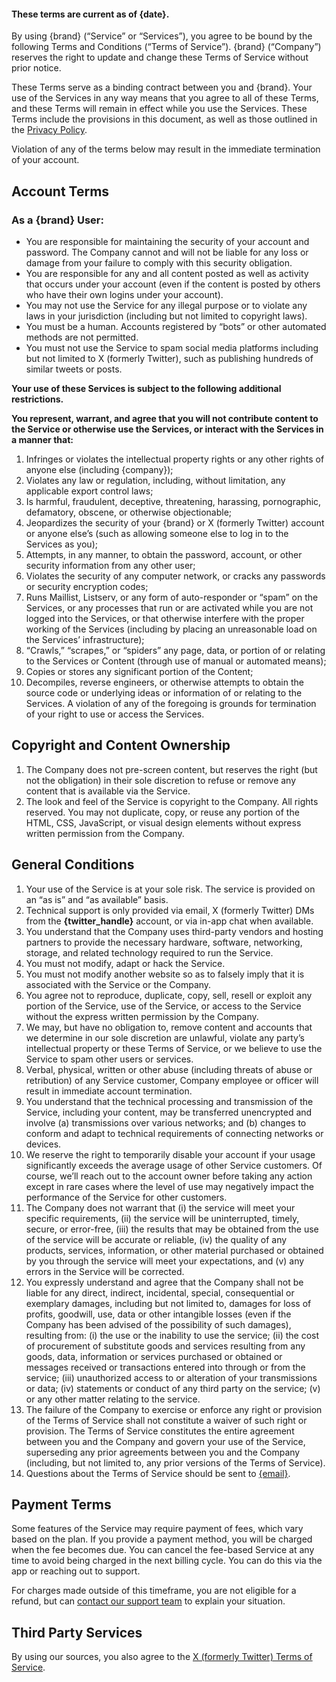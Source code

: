 #### These terms are current as of {date}.

By using {brand} (“Service” or “Services”), you agree to be bound by the following Terms and Conditions (“Terms of Service”). {brand} (“Company”) reserves the right to update and change these Terms of Service without prior notice.

These Terms serve as a binding contract between you and {brand}. Your use of the Services in any way means that you agree to all of these Terms, and these Terms will remain in effect while you use the Services. These Terms include the provisions in this document, as well as those outlined in the [Privacy Policy](/privacy).

Violation of any of the terms below may result in the immediate termination of your account.

## Account Terms

### As a {brand} User:

- You are responsible for maintaining the security of your account and password. The Company cannot and will not be liable for any loss or damage from your failure to comply with this security obligation.
- You are responsible for any and all content posted as well as activity that occurs under your account (even if the content is posted by others who have their own logins under your account).
- You may not use the Service for any illegal purpose or to violate any laws in your jurisdiction (including but not limited to copyright laws).
- You must be a human. Accounts registered by “bots” or other automated methods are not permitted.
- You must not use the Service to spam social media platforms including but not limited to X (formerly Twitter), such as publishing hundreds of similar tweets or posts.

**Your use of these Services is subject to the following additional restrictions.**

**You represent, warrant, and agree that you will not contribute content to the Service or otherwise use the Services, or interact with the Services in a manner that:**

1. Infringes or violates the intellectual property rights or any other rights of anyone else (including {company});
2. Violates any law or regulation, including, without limitation, any applicable export control laws;
3. Is harmful, fraudulent, deceptive, threatening, harassing, pornographic, defamatory, obscene, or otherwise objectionable;
4. Jeopardizes the security of your {brand} or X (formerly Twitter) account or anyone else’s (such as allowing someone else to log in to the Services as you);
5. Attempts, in any manner, to obtain the password, account, or other security information from any other user;
6. Violates the security of any computer network, or cracks any passwords or security encryption codes;
7. Runs Maillist, Listserv, or any form of auto-responder or “spam” on the Services, or any processes that run or are activated while you are not logged into the Services, or that otherwise interfere with the proper working of the Services (including by placing an unreasonable load on the Services’ infrastructure);
8. “Crawls,” “scrapes,” or “spiders” any page, data, or portion of or relating to the Services or Content (through use of manual or automated means);
9. Copies or stores any significant portion of the Content;
10. Decompiles, reverse engineers, or otherwise attempts to obtain the source code or underlying ideas or information of or relating to the Services.
    A violation of any of the foregoing is grounds for termination of your right to use or access the Services.

## Copyright and Content Ownership

1. The Company does not pre-screen content, but reserves the right (but not the obligation) in their sole discretion to refuse or remove any content that is available via the Service.
2. The look and feel of the Service is copyright to the Company. All rights reserved. You may not duplicate, copy, or reuse any portion of the HTML, CSS, JavaScript, or visual design elements without express written permission from the Company.

## General Conditions

1. Your use of the Service is at your sole risk. The service is provided on an “as is” and “as available” basis.
2. Technical support is only provided via email, X (formerly Twitter) DMs from the **{twitter_handle}** account, or via in-app chat when available.
3. You understand that the Company uses third-party vendors and hosting partners to provide the necessary hardware, software, networking, storage, and related technology required to run the Service.
4. You must not modify, adapt or hack the Service.
5. You must not modify another website so as to falsely imply that it is associated with the Service or the Company.
6. You agree not to reproduce, duplicate, copy, sell, resell or exploit any portion of the Service, use of the Service, or access to the Service without the express written permission by the Company.
7. We may, but have no obligation to, remove content and accounts that we determine in our sole discretion are unlawful, violate any party’s intellectual property or these Terms of Service, or we believe to use the Service to spam other users or services.
8. Verbal, physical, written or other abuse (including threats of abuse or retribution) of any Service customer, Company employee or officer will result in immediate account termination.
9. You understand that the technical processing and transmission of the Service, including your content, may be transferred unencrypted and involve (a) transmissions over various networks; and (b) changes to conform and adapt to technical requirements of connecting networks or devices.
10. We reserve the right to temporarily disable your account if your usage significantly exceeds the average usage of other Service customers. Of course, we’ll reach out to the account owner before taking any action except in rare cases where the level of use may negatively impact the performance of the Service for other customers.
11. The Company does not warrant that (i) the service will meet your specific requirements, (ii) the service will be uninterrupted, timely, secure, or error-free, (iii) the results that may be obtained from the use of the service will be accurate or reliable, (iv) the quality of any products, services, information, or other material purchased or obtained by you through the service will meet your expectations, and (v) any errors in the Service will be corrected.
12. You expressly understand and agree that the Company shall not be liable for any direct, indirect, incidental, special, consequential or exemplary damages, including but not limited to, damages for loss of profits, goodwill, use, data or other intangible losses (even if the Company has been advised of the possibility of such damages), resulting from: (i) the use or the inability to use the service; (ii) the cost of procurement of substitute goods and services resulting from any goods, data, information or services purchased or obtained or messages received or transactions entered into through or from the service; (iii) unauthorized access to or alteration of your transmissions or data; (iv) statements or conduct of any third party on the service; (v) or any other matter relating to the service.
13. The failure of the Company to exercise or enforce any right or provision of the Terms of Service shall not constitute a waiver of such right or provision. The Terms of Service constitutes the entire agreement between you and the Company and govern your use of the Service, superseding any prior agreements between you and the Company (including, but not limited to, any prior versions of the Terms of Service).
14. Questions about the Terms of Service should be sent to [{email}](mailto:{email}).

## Payment Terms

Some features of the Service may require payment of fees, which vary based on the plan. If you provide a payment method, you will be charged when the fee becomes due. You can cancel the fee-based Service at any time to avoid being charged in the next billing cycle. You can do this via the app or reaching out to support.

For charges made outside of this timeframe, you are not eligible for a refund, but can [contact our support team](mailto:{email}) to explain your situation.

## Third Party Services

By using our sources, you also agree to the [X (formerly Twitter) Terms of Service](https://x.com/en/tos).
